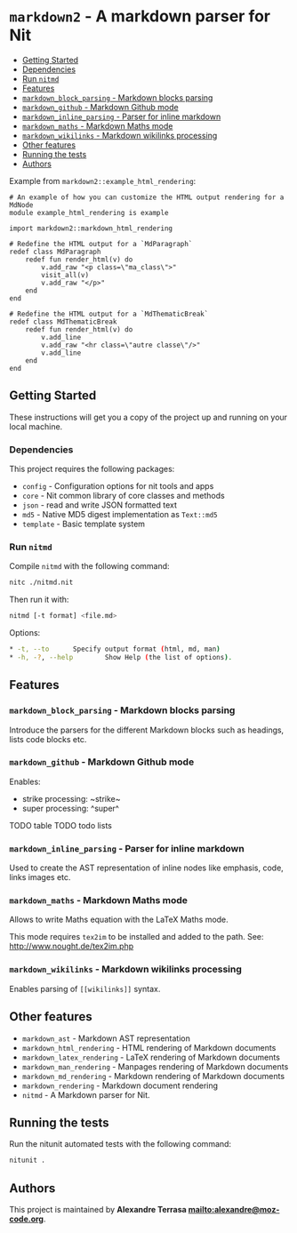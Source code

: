 # `markdown2` - A markdown parser for Nit

* [Getting Started](#Getting-Started)
* [Dependencies](#Dependencies)
* [Run `nitmd`](#Run-`nitmd`)
* [Features](#Features)
* [`markdown_block_parsing` - Markdown blocks parsing](#`markdown_block_parsing`---Markdown-blocks-parsing)
* [`markdown_github` - Markdown Github mode](#`markdown_github`---Markdown-Github-mode)
* [`markdown_inline_parsing` - Parser for inline markdown](#`markdown_inline_parsing`---Parser-for-inline-markdown)
* [`markdown_maths` - Markdown Maths mode](#`markdown_maths`---Markdown-Maths-mode)
* [`markdown_wikilinks` - Markdown wikilinks processing](#`markdown_wikilinks`---Markdown-wikilinks-processing)
* [Other features](#Other-features)
* [Running the tests](#Running-the-tests)
* [Authors](#Authors)

Example from `markdown2::example_html_rendering`:

~~~
# An example of how you can customize the HTML output rendering for a MdNode
module example_html_rendering is example

import markdown2::markdown_html_rendering

# Redefine the HTML output for a `MdParagraph`
redef class MdParagraph
	redef fun render_html(v) do
		v.add_raw "<p class=\"ma_class\">"
		visit_all(v)
		v.add_raw "</p>"
	end
end

# Redefine the HTML output for a `MdThematicBreak`
redef class MdThematicBreak
	redef fun render_html(v) do
		v.add_line
		v.add_raw "<hr class=\"autre classe\"/>"
		v.add_line
	end
end
~~~

## Getting Started

These instructions will get you a copy of the project up and running on your local machine.

### Dependencies

This project requires the following packages:

* `config` - Configuration options for nit tools and apps
* `core` - Nit common library of core classes and methods
* `json` - read and write JSON formatted text
* `md5` - Native MD5 digest implementation as `Text::md5`
* `template` - Basic template system

### Run `nitmd`

Compile `nitmd` with the following command:

~~~bash
nitc ./nitmd.nit
~~~

Then run it with:

~~~bash
nitmd [-t format] <file.md>
~~~

Options:

~~~bash
* -t, --to		Specify output format (html, md, man)
* -h, -?, --help		Show Help (the list of options).
~~~

## Features

### `markdown_block_parsing` - Markdown blocks parsing

Introduce the parsers for the different Markdown blocks such as headings, lists
code blocks etc.

### `markdown_github` - Markdown Github mode

Enables:

* strike processing: ~strike~
* super processing: ^super^

TODO table
TODO todo lists

### `markdown_inline_parsing` - Parser for inline markdown

Used to create the AST representation of inline nodes like emphasis, code, links
images etc.

### `markdown_maths` - Markdown Maths mode

Allows to write Maths equation with the LaTeX Maths mode.

This mode requires `tex2im` to be installed and added to the path.
See: <http://www.nought.de/tex2im.php>

### `markdown_wikilinks` - Markdown wikilinks processing

Enables parsing of `[[wikilinks]]` syntax.

## Other features

* `markdown_ast` - Markdown AST representation
* `markdown_html_rendering` - HTML rendering of Markdown documents
* `markdown_latex_rendering` - LaTeX rendering of Markdown documents
* `markdown_man_rendering` - Manpages rendering of Markdown documents
* `markdown_md_rendering` - Markdown rendering of Markdown documents
* `markdown_rendering` - Markdown document rendering
* `nitmd` - A Markdown parser for Nit.

## Running the tests

Run the nitunit automated tests with the following command:

~~~bash
nitunit .
~~~

## Authors

This project is maintained by **Alexandre Terrasa <mailto:alexandre@moz-code.org>**.
